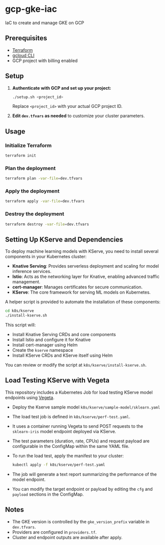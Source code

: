 # gcp-gke-iac
IaC to create and manage GKE on GCP

## Prerequisites

- [Terraform](https://www.terraform.io/downloads.html)
- [gcloud CLI](https://cloud.google.com/sdk/docs/install)
- GCP project with billing enabled

## Setup

1. **Authenticate with GCP and set up your project:**

   ```sh
   ./setup.sh <project_id>
   ```

   Replace `<project_id>` with your actual GCP project ID.

2. **Edit `dev.tfvars` as needed** to customize your cluster parameters.

## Usage

### Initialize Terraform

```sh
terraform init
```

### Plan the deployment

```sh
terraform plan -var-file=dev.tfvars
```

### Apply the deployment

```sh
terraform apply -var-file=dev.tfvars
```

### Destroy the deployment

```sh
terraform destroy -var-file=dev.tfvars
```

## Setting Up KServe and Dependencies

To deploy machine learning models with KServe, you need to install several components in your Kubernetes cluster:

- **Knative Serving**: Provides serverless deployment and scaling for model inference services.
- **Istio**: Acts as the networking layer for Knative, enabling advanced traffic management.
- **cert-manager**: Manages certificates for secure communication.
- **KServe**: The core framework for serving ML models on Kubernetes.

A helper script is provided to automate the installation of these components:

```sh
cd k8s/kserve
./install-kserve.sh
```

This script will:
- Install Knative Serving CRDs and core components
- Install Istio and configure it for Knative
- Install cert-manager using Helm
- Create the `kserve` namespace
- Install KServe CRDs and KServe itself using Helm

You can review or modify the script at `k8s/kserve/install-kserve.sh`.

## Load Testing KServe with Vegeta 

This repository includes a Kubernetes Job for load testing KServe model endpoints using [Vegeta](https://github.com/tsenart/vegeta).

- Deploy the Kserve sample model `k8s/kserve/sample-model/sklearn.yaml`
- The load test job is defined in `k8s/kserve/perf-test.yaml`.
- It uses a container running Vegeta to send POST requests to the `sklearn-iris` model endpoint deployed via KServe.
- The test parameters (duration, rate, CPUs) and request payload are configurable in the ConfigMap within the same YAML file.
- To run the load test, apply the manifest to your cluster:

  ```sh
  kubectl apply -f k8s/kserve/perf-test.yaml
  ```

- The job will generate a text report summarizing the performance of the model endpoint.
- You can modify the target endpoint or payload by editing the `cfg` and `payload` sections in the ConfigMap.

## Notes

- The GKE version is controlled by the `gke_version_prefix` variable in `dev.tfvars`.
- Providers are configured in `providers.tf`.
- Cluster and endpoint outputs are available after apply.
